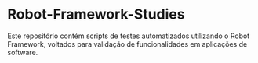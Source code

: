 # Robot-Framework-Studies
Este repositório contém scripts de testes automatizados utilizando o Robot Framework, voltados para validação de funcionalidades em aplicações de software.
